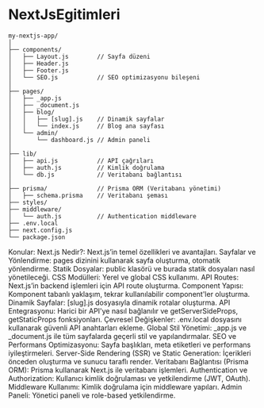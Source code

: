 # NextJsEgitimleri
```
my-nextjs-app/
│
├── components/
│   ├── Layout.js        // Sayfa düzeni
│   ├── Header.js
│   ├── Footer.js
│   └── SEO.js           // SEO optimizasyonu bileşeni
│
├── pages/
│   ├── _app.js
│   ├── _document.js
│   ├── blog/
│   │   ├── [slug].js    // Dinamik sayfalar
│   │   └── index.js     // Blog ana sayfası
│   └── admin/
│       └── dashboard.js // Admin paneli
│
├── lib/
│   ├── api.js           // API çağrıları
│   ├── auth.js          // Kimlik doğrulama
│   └── db.js            // Veritabanı bağlantısı
│
├── prisma/              // Prisma ORM (Veritabanı yönetimi)
│   ├── schema.prisma    // Veritabanı şeması
├── styles/
├── middleware/
│   └── auth.js          // Authentication middleware
├── .env.local
├── next.config.js
└── package.json
```
Konular:
Next.js Nedir?: Next.js’in temel özellikleri ve avantajları.
Sayfalar ve Yönlendirme: pages dizinini kullanarak sayfa oluşturma, otomatik yönlendirme.
Statik Dosyalar: public klasörü ve burada statik dosyaları nasıl yönetileceği.
CSS Modülleri: Yerel ve global CSS kullanımı.
API Routes: Next.js’in backend işlemleri için API route oluşturma.
Component Yapısı: Komponent tabanlı yaklaşım, tekrar kullanılabilir component'ler oluşturma.
Dinamik Sayfalar: [slug].js dosyasıyla dinamik rotalar oluşturma.
API Entegrasyonu: Harici bir API'ye nasıl bağlanılır ve getServerSideProps, getStaticProps fonksiyonları.
Çevresel Değişkenler: .env.local dosyasını kullanarak güvenli API anahtarları ekleme.
Global Stil Yönetimi: _app.js ve _document.js ile tüm sayfalarda geçerli stil ve yapılandırmalar.
SEO ve Performans Optimizasyonu: Sayfa başlıkları, meta etiketleri ve performans iyileştirmeleri.
Server-Side Rendering (SSR) ve Static Generation: İçerikleri önceden oluşturma ve sunucu taraflı render.
Veritabanı Bağlantısı (Prisma ORM): Prisma kullanarak Next.js ile veritabanı işlemleri.
Authentication ve Authorization: Kullanıcı kimlik doğrulaması ve yetkilendirme (JWT, OAuth).
Middleware Kullanımı: Kimlik doğrulama için middleware yapıları.
Admin Paneli: Yönetici paneli ve role-based yetkilendirme.

